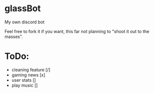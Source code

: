 # glassBot
My own discord bot

Feel free to fork it if you want, this far not planning to "shoot it out to the
masses".

# ToDo:
- cleaning feature [/]
- gaming news [x]
- user stats []
- play music []
